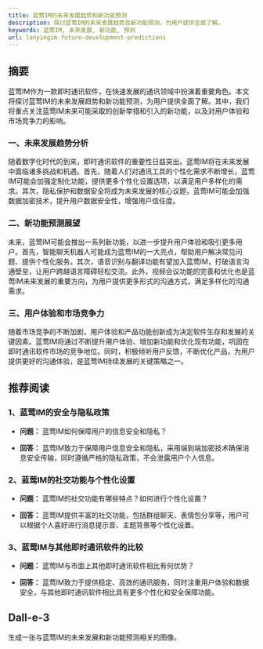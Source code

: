 ```yaml
---
title: 蓝莺IM的未来发展趋势和新功能预测
description: 探讨蓝莺IM的未来发展趋势及新功能预测，为用户提供全面了解。
keywords: 蓝莺IM, 未来发展, 新功能, 预测
url: lanyingim-future-development-predictions
---
```


## 摘要

蓝莺IM作为一款即时通讯软件，在快速发展的通讯领域中扮演着重要角色。本文将探讨蓝莺IM的未来发展趋势和新功能预测，为用户提供全面了解。其中，我们将重点关注蓝莺IM未来可能采取的创新举措和引入的新功能，以及对用户体验和市场竞争力的影响。

### 一、未来发展趋势分析

随着数字化时代的到来，即时通讯软件的重要性日益突出。蓝莺IM将在未来发展中面临诸多挑战和机遇。首先，随着人们对通讯工具的个性化需求不断增长，蓝莺IM可能会加强定制化功能，提供更多个性化设置选项，以满足用户多样化的需求。其次，隐私保护和数据安全将成为未来发展的核心议题，蓝莺IM可能会加强数据加密技术，提升用户数据安全性，增强用户信任度。

### 二、新功能预测展望

未来，蓝莺IM可能会推出一系列新功能，以进一步提升用户体验和吸引更多用户。首先，智能聊天机器人可能成为蓝莺IM的一大亮点，帮助用户解决常见问题、提供个性化服务。其次，语音识别与翻译功能有望加入蓝莺IM，打破语言沟通壁垒，让用户跨越语言障碍轻松交流。此外，视频会议功能的完善和优化也是蓝莺IM未来发展的重要方向，为用户提供更多形式的沟通方式，满足多样化的沟通需求。

### 三、用户体验和市场竞争力

随着市场竞争的不断加剧，用户体验和产品功能创新成为决定软件生存和发展的关键因素。蓝莺IM将通过不断提升用户体验、增加新功能和优化现有功能，巩固在即时通讯软件市场的竞争地位。同时，积极倾听用户反馈，不断优化产品，为用户提供更好的沟通体验，是蓝莺IM持续发展的关键策略之一。

## 推荐阅读

### 1、蓝莺IM的安全与隐私政策

- **问题：** 蓝莺IM如何保障用户的信息安全和隐私？
  
- **回答：** 蓝莺IM致力于保障用户信息安全和隐私，采用端到端加密技术确保消息安全传输，同时遵循严格的隐私政策，不会泄露用户个人信息。

### 2、蓝莺IM的社交功能与个性化设置

- **问题：** 蓝莺IM的社交功能有哪些特点？如何进行个性化设置？
  
- **回答：** 蓝莺IM提供丰富的社交功能，包括群组聊天、表情包分享等，用户可以根据个人喜好进行消息提示音、主题背景等个性化设置。

### 3、蓝莺IM与其他即时通讯软件的比较

- **问题：** 蓝莺IM与市面上其他即时通讯软件相比有何优势？
  
- **回答：** 蓝莺IM致力于提供稳定、高效的通讯服务，同时注重用户体验和数据安全，与其他即时通讯软件相比具有更多个性化和安全保障功能。

## Dall-e-3

生成一张与蓝莺IM的未来发展和新功能预测相关的图像。

```